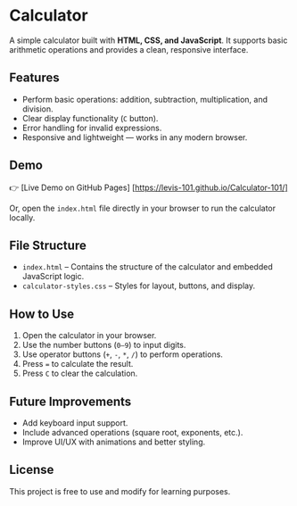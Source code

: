 # Calculator

A simple calculator built with **HTML, CSS, and JavaScript**. It supports basic arithmetic operations and provides a clean, responsive interface.

## Features

* Perform basic operations: addition, subtraction, multiplication, and division.
* Clear display functionality (`C` button).
* Error handling for invalid expressions.
* Responsive and lightweight — works in any modern browser.

## Demo

👉 [Live Demo on GitHub Pages] [https://levis-101.github.io/Calculator-101/]

Or, open the `index.html` file directly in your browser to run the calculator locally.

## File Structure

* `index.html` – Contains the structure of the calculator and embedded JavaScript logic.
* `calculator-styles.css` – Styles for layout, buttons, and display.

## How to Use

1. Open the calculator in your browser.
2. Use the number buttons (`0–9`) to input digits.
3. Use operator buttons (`+`, `-`, `*`, `/`) to perform operations.
4. Press `=` to calculate the result.
5. Press `C` to clear the calculation.

## Future Improvements

* Add keyboard input support.
* Include advanced operations (square root, exponents, etc.).
* Improve UI/UX with animations and better styling.

## License

This project is free to use and modify for learning purposes.
